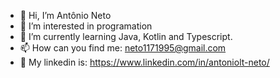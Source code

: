 - 👋 Hi, I’m Antônio Neto
- 👀 I’m interested in programation
- 🌱 I’m currently learning Java, Kotlin and Typescript.
- 📫 How can you find me: neto1171995@gmail.com
- 🤝 My linkedin is: https://www.linkedin.com/in/antoniolt-neto/
